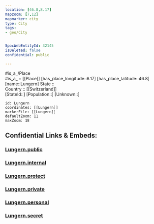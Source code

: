 ```yaml
---
location: [46.8,8.17] 
mapzoom: [7,12] 
mapmarker: city 
type: City
tags:
- geo/City


SpocWebEntityId: 32145
isDeleted: false
confidential: public

---
```

#is_a_/Place  
#is_a_ :: [[Place]] 
[has_place_longitude::8.17] 
[has_place_latitude::46.8] 
[name::Lungern] 
State ::  
Country :: [[Switzerland]]  
[StateId::] 
[Population::] 
[Unknown::] 


```leaflet
id: Lungern
coordinates: [[Lungern]] 
markerFile: [[Lungern]] 
defaultZoom: 11 
maxZoom: 18
```


## Confidential Links & Embeds: 

### [Lungern.public](/_public/\Earth\Continent\Europe\Europe~Central\Switzerland\Switzerland~Cantons\Obwalden\CityLungern.public.md) 

### [Lungern.internal](/_internal/\Earth\Continent\Europe\Europe~Central\Switzerland\Switzerland~Cantons\Obwalden\CityLungern.internal.md) 

### [Lungern.protect](/_protect/\Earth\Continent\Europe\Europe~Central\Switzerland\Switzerland~Cantons\Obwalden\CityLungern.protect.md) 

### [Lungern.private](/_private/\Earth\Continent\Europe\Europe~Central\Switzerland\Switzerland~Cantons\Obwalden\CityLungern.private.md) 

### [Lungern.personal](/_personal/\Earth\Continent\Europe\Europe~Central\Switzerland\Switzerland~Cantons\Obwalden\CityLungern.personal.md) 

### [Lungern.secret](/_secret/\Earth\Continent\Europe\Europe~Central\Switzerland\Switzerland~Cantons\Obwalden\CityLungern.secret.md)

